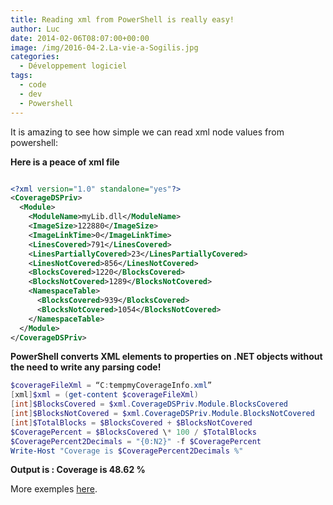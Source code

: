```yaml
---
title: Reading xml from PowerShell is really easy!
author: Luc
date: 2014-02-06T08:07:00+00:00
image: /img/2016-04-2.La-vie-a-Sogilis.jpg
categories:
  - Développement logiciel
tags:
  - code
  - dev
  - Powershell
---
```


It is amazing to see how simple we can read xml node values from powershell:

**Here is a peace of xml file**

```xml

<?xml version="1.0" standalone="yes"?>
<CoverageDSPriv>
  <Module>
    <ModuleName>myLib.dll</ModuleName>
    <ImageSize>122880</ImageSize>
    <ImageLinkTime>0</ImageLinkTime>
    <LinesCovered>791</LinesCovered>
    <LinesPartiallyCovered>23</LinesPartiallyCovered>
    <LinesNotCovered>856</LinesNotCovered>
    <BlocksCovered>1220</BlocksCovered>
    <BlocksNotCovered>1289</BlocksNotCovered>
    <NamespaceTable>
      <BlocksCovered>939</BlocksCovered>
      <BlocksNotCovered>1054</BlocksNotCovered>
    </NamespaceTable>
  </Module>
</CoverageDSPriv>
```

**PowerShell converts XML elements to properties on .NET objects without the need to write any parsing code!**

```powershell
$coverageFileXml = “C:tempmyCoverageInfo.xml”
[xml]$xml = (get-content $coverageFileXml)
[int]$BlocksCovered = $xml.CoverageDSPriv.Module.BlocksCovered
[int]$BlocksNotCovered = $xml.CoverageDSPriv.Module.BlocksNotCovered
[int]$TotalBlocks = $BlocksCovered + $BlocksNotCovered
$CoveragePercent = $BlocksCovered \* 100 / $TotalBlocks
$CoveragePercent2Decimals = "{0:N2}" -f $CoveragePercent
Write-Host "Coverage is $CoveragePercent2Decimals %"
```

**Output is : Coverage is 48.62 %**

More exemples [here](http://www.codeproject.com/Articles/61900/PowerShell-and-XML).

